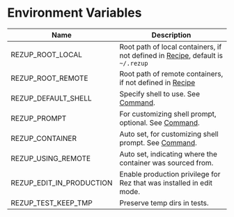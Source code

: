 
# Environment Variables

|Name|Description|
| --- | --- |
|REZUP_ROOT_LOCAL|Root path of local containers, if not defined in [Recipe](../container#root), default is `~/.rezup`|
|REZUP_ROOT_REMOTE|Root path of remote containers, if not defined in [Recipe](../container#root)|
|REZUP_DEFAULT_SHELL|Specify shell to use. See [Command](../command#shell-detection).|
|REZUP_PROMPT|For customizing shell prompt, optional. See [Command](../command#shell-prompt).|
|REZUP_CONTAINER|Auto set, for customizing shell prompt. See [Command](../command#shell-prompt).|
|REZUP_USING_REMOTE|Auto set, indicating where the container was sourced from.|
|REZUP_EDIT_IN_PRODUCTION|Enable production privilege for Rez that was installed in edit mode.|
|REZUP_TEST_KEEP_TMP|Preserve temp dirs in tests.|
